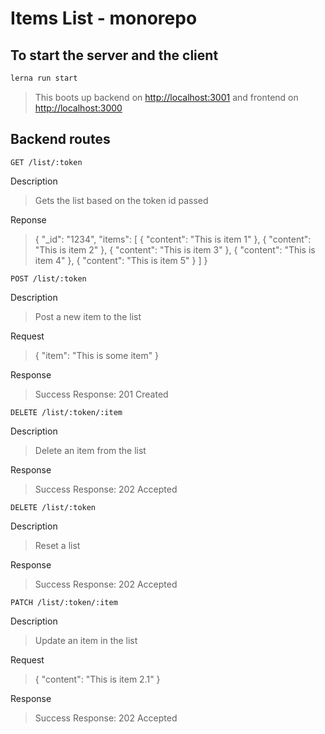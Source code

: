 # Items List - monorepo

## To start the server and the client

```sh
lerna run start
```

> This boots up backend on <http://localhost:3001>
> and frontend on <http://localhost:3000>

## Backend routes

```http
GET /list/:token
```

Description
> Gets the list based on the token id passed

Reponse
> {
> "_id": "1234",
> "items": [
> {
> "content": "This is item 1"
> },
> {
> "content": "This is item 2"
> },
> {
> "content": "This is item 3"
> },
> {
> "content": "This is item 4"
> },
> {
> "content": "This is item 5"
> }
> ]
> }

```http
POST /list/:token
```

Description
> Post a new item to the list

Request
> {
> "item": "This is some item"
> }

Response
> Success Response: 201 Created

```http
DELETE /list/:token/:item
```

Description
> Delete an item from the list

Response
> Success Response: 202 Accepted

```http
DELETE /list/:token
```

Description
> Reset a list

Response
> Success Response: 202 Accepted

```http
PATCH /list/:token/:item
```

Description
> Update an item in the list

Request
> {
> "content": "This is item 2.1"
> }

Response
> Success Response: 202 Accepted
